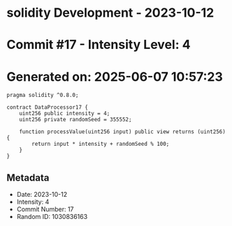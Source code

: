 ﻿# solidity Development - 2023-10-12
# Commit #17 - Intensity Level: 4
# Generated on: 2025-06-07 10:57:23
```solidity
pragma solidity ^0.8.0;

contract DataProcessor17 {
    uint256 public intensity = 4;
    uint256 private randomSeed = 355552;

    function processValue(uint256 input) public view returns (uint256) {
        return input * intensity + randomSeed % 100;
    }
}
```
## Metadata
- Date: 2023-10-12
- Intensity: 4
- Commit Number: 17
- Random ID: 1030836163
